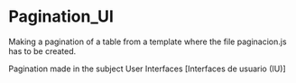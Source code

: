 # Pagination_UI

Making a pagination of a table from a template where the file paginacion.js has to be created.

Pagination made in the subject User Interfaces [Interfaces de usuario (IU)]

